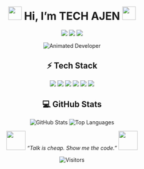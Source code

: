 <h1 align="center">
  <img src="https://media.giphy.com/media/hvRJCLFzcasrR4ia7z/giphy.gif" width="35">
  Hi, I’m TECH AJEN
  <img src="https://media.giphy.com/media/hvRJCLFzcasrR4ia7z/giphy.gif" width="35">
</h1>

<p align="center">
  <img src="https://img.shields.io/badge/Full_Stack_Developer-%2300C7B7?style=for-the-badge&logo=developer" />
  <img src="https://img.shields.io/badge/DevOps-%23FF007F?style=for-the-badge&logo=devops" />
  <img src="https://img.shields.io/badge/Android_Studio-Learning-%23FF3E00?style=for-the-badge&logo=android" />
</p>

<p align="center">
  <img src="https://readme-typing-svg.demolab.com?font=Fira+Code&size=22&pause=1000&color=F70000&center=true&vCenter=true&width=440&lines=👾+Welcome+to+My+Cyberpunk+World+👾;🚀+Exploring+Full+Stack+and+DevOps+🚀;👁️‍🗨️+Leveling+up+in+Android+Studio+👁️‍🗨️;🎯+Collaborating+on+Futuristic+Projects+🎯;🕶️+Let's+connect:+codeajen@gmail.com+🕶️" alt="Animated Developer">
</p>

<h2 align="center">⚡ Tech Stack</h2>
<p align="center">
  <img src="https://img.shields.io/badge/HTML5-%23F16529?style=for-the-badge&logo=html5&logoColor=white" />
  <img src="https://img.shields.io/badge/CSS3-%231572B6?style=for-the-badge&logo=css3&logoColor=white" />
  <img src="https://img.shields.io/badge/JavaScript-%23F7DF1E?style=for-the-badge&logo=javascript&logoColor=black" />
  <img src="https://img.shields.io/badge/PHP-%23777BB4?style=for-the-badge&logo=php&logoColor=white" />
  <img src="https://img.shields.io/badge/Node.js-%23339933?style=for-the-badge&logo=node.js&logoColor=white" />
  <img src="https://img.shields.io/badge/Android_Studio-%233DDC84?style=for-the-badge&logo=android&logoColor=white" />
</p>

<h2 align="center">💻 GitHub Stats</h2>
<p align="center">
  <img src="https://github-readme-stats.vercel.app/api?username=ajendrsingh&show_icons=true&theme=radical" alt="GitHub Stats">
  <img src="https://github-readme-stats.vercel.app/api/top-langs/?username=ajendrsingh&layout=compact&theme=radical" alt="Top Languages">
</p>

<p align="center">
  <img src="https://media.giphy.com/media/LHZyixOnHwDDy/giphy.gif" width="50"> 
  <em>“Talk is cheap. Show me the code.”</em>
  <img src="https://media.giphy.com/media/LHZyixOnHwDDy/giphy.gif" width="50">
</p>

<p align="center">
  <img src="https://visitor-badge.laobi.icu/badge?page_id=ajendrsingh.ajendrsingh" alt="Visitors">
</p>
